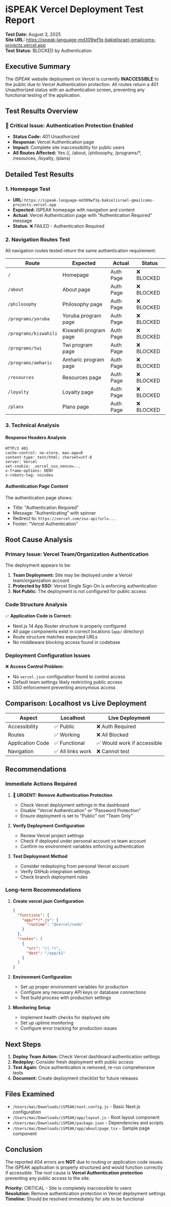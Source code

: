 # iSPEAK Vercel Deployment Test Report

**Test Date:** August 3, 2025  
**Site URL:** https://ispeak-language-md309wf1q-bakielisrael-gmailcoms-projects.vercel.app  
**Test Status:** BLOCKED by Authentication  

## Executive Summary

The iSPEAK website deployment on Vercel is currently **INACCESSIBLE** to the public due to Vercel Authentication protection. All routes return a 401 Unauthorized status with an authentication screen, preventing any functional testing of the application.

## Test Results Overview

### 🔴 Critical Issue: Authentication Protection Enabled

- **Status Code:** 401 Unauthorized
- **Response:** Vercel Authentication page
- **Impact:** Complete site inaccessibility for public users
- **All Routes Affected:** Yes (/, /about, /philosophy, /programs/*, /resources, /loyalty, /plans)

## Detailed Test Results

### 1. Homepage Test
- **URL:** `https://ispeak-language-md309wf1q-bakielisrael-gmailcoms-projects.vercel.app`
- **Expected:** iSPEAK homepage with navigation and content
- **Actual:** Vercel Authentication page with "Authentication Required" message
- **Status:** ❌ FAILED - Authentication Required

### 2. Navigation Routes Test
All navigation routes tested return the same authentication requirement:

| Route | Expected | Actual | Status |
|-------|----------|--------|--------|
| `/` | Homepage | Auth Page | ❌ BLOCKED |
| `/about` | About page | Auth Page | ❌ BLOCKED |
| `/philosophy` | Philosophy page | Auth Page | ❌ BLOCKED |
| `/programs/yoruba` | Yoruba program page | Auth Page | ❌ BLOCKED |
| `/programs/kiswahili` | Kiswahili program page | Auth Page | ❌ BLOCKED |
| `/programs/twi` | Twi program page | Auth Page | ❌ BLOCKED |
| `/programs/amharic` | Amharic program page | Auth Page | ❌ BLOCKED |
| `/resources` | Resources page | Auth Page | ❌ BLOCKED |
| `/loyalty` | Loyalty page | Auth Page | ❌ BLOCKED |
| `/plans` | Plans page | Auth Page | ❌ BLOCKED |

### 3. Technical Analysis

#### Response Headers Analysis
```
HTTP/2 401 
cache-control: no-store, max-age=0
content-type: text/html; charset=utf-8
server: Vercel
set-cookie: _vercel_sso_nonce=...
x-frame-options: DENY
x-robots-tag: noindex
```

#### Authentication Page Content
The authentication page shows:
- Title: "Authentication Required"
- Message: "Authenticating" with spinner
- Redirect to: `https://vercel.com/sso-api?url=...`
- Footer: "Vercel Authentication"

## Root Cause Analysis

### Primary Issue: Vercel Team/Organization Authentication
The deployment appears to be:
1. **Team Deployment:** Site may be deployed under a Vercel team/organization account
2. **Protected by SSO:** Vercel Single Sign-On is enforcing authentication
3. **Not Public:** The deployment is not configured for public access

### Code Structure Analysis
✅ **Application Code is Correct:**
- Next.js 14 App Router structure is properly configured
- All page components exist in correct locations (`app/` directory)
- Route structure matches expected URLs
- No middleware blocking access found in codebase

### Deployment Configuration Issues
❌ **Access Control Problem:**
- No `vercel.json` configuration found to control access
- Default team settings likely restricting public access
- SSO enforcement preventing anonymous access

## Comparison: Localhost vs Live Deployment

| Aspect | Localhost | Live Deployment |
|--------|-----------|----------------|
| Accessibility | ✅ Public | ❌ Auth Required |
| Routes | ✅ Working | ❌ All Blocked |
| Application Code | ✅ Functional | ✅ Would work if accessible |
| Navigation | ✅ All links work | ❌ Cannot test |

## Recommendations

### Immediate Actions Required

1. **🚨 URGENT: Remove Authentication Protection**
   - Check Vercel deployment settings in the dashboard
   - Disable "Vercel Authentication" or "Password Protection"
   - Ensure deployment is set to "Public" not "Team Only"

2. **Verify Deployment Configuration**
   - Review Vercel project settings
   - Check if deployed under personal account vs team account
   - Confirm no environment variables enforcing authentication

3. **Test Deployment Method**
   - Consider redeploying from personal Vercel account
   - Verify GitHub integration settings
   - Check branch deployment rules

### Long-term Recommendations

1. **Create vercel.json Configuration**
   ```json
   {
     "functions": {
       "app/**/*.js": {
         "runtime": "@vercel/node"
       }
     },
     "routes": [
       {
         "src": "/(.*)",
         "dest": "/app/$1"
       }
     ]
   }
   ```

2. **Environment Configuration**
   - Set up proper environment variables for production
   - Configure any necessary API keys or database connections
   - Test build process with production settings

3. **Monitoring Setup**
   - Implement health checks for deployed site
   - Set up uptime monitoring
   - Configure error tracking for production issues

## Next Steps

1. **Deploy Team Action:** Check Vercel dashboard authentication settings
2. **Redeploy:** Consider fresh deployment with public access
3. **Test Again:** Once authentication is removed, re-run comprehensive tests
4. **Document:** Create deployment checklist for future releases

## Files Examined

- `/Users/mac/Downloads/iSPEAK/next.config.js` - Basic Next.js configuration
- `/Users/mac/Downloads/iSPEAK/app/layout.js` - Root layout component
- `/Users/mac/Downloads/iSPEAK/package.json` - Dependencies and scripts
- `/Users/mac/Downloads/iSPEAK/app/about/page.tsx` - Sample page component

## Conclusion

The reported 404 errors are **NOT** due to routing or application code issues. The iSPEAK application is properly structured and would function correctly if accessible. The root cause is **Vercel Authentication protection** preventing any public access to the site.

**Priority:** CRITICAL - Site is completely inaccessible to users  
**Resolution:** Remove authentication protection in Vercel deployment settings  
**Timeline:** Should be resolved immediately for site to be functional  